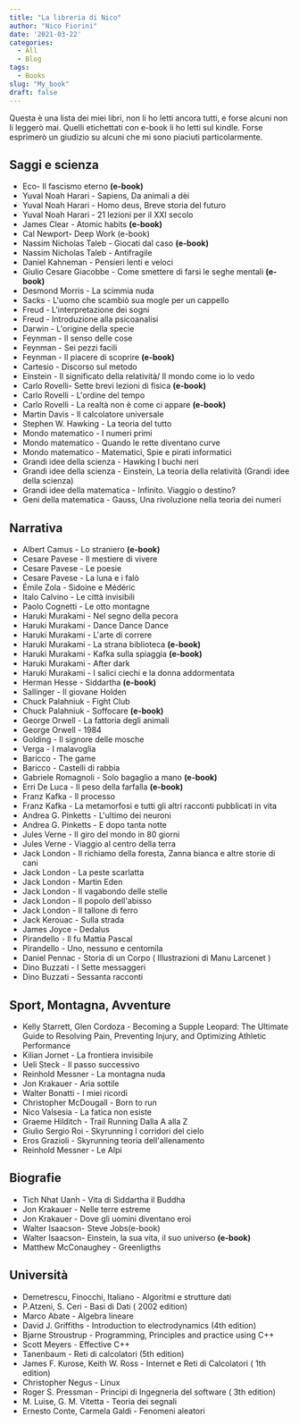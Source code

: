 ```yaml
---
title: "La libreria di Nico"
author: "Nico Fiorini"
date: '2021-03-22'
categories: 
  - All
  - Blog
tags: 
  - Books
slug: "My_book"
draft: false
---
```


Questa è una lista dei miei libri, non li ho letti ancora tutti, e forse alcuni non li leggerò mai. Quelli etichettati con e-book li ho letti sul kindle.
Forse esprimerò un giudizio su alcuni che mi sono piaciuti particolarmente.

## Saggi e scienza

* Eco- Il fascismo eterno **(e-book)**
* Yuval Noah Harari - Sapiens, Da animali a dèi
* Yuval Noah Harari - Homo deus, Breve storia del futuro
* Yuval Noah Harari - 21 lezioni per il XXI secolo
* James Clear - Atomic habits **(e-book)**
* Cal Newport- Deep Work (e-book)
* Nassim Nicholas Taleb - Giocati dal caso **(e-book)**
* Nassim Nicholas Taleb - Antifragile
* Daniel Kahneman - Pensieri lenti e veloci
* Giulio Cesare Giacobbe - Come smettere di farsi le seghe mentali **(e-book)**
* Desmond Morris - La scimmia nuda
* Sacks - L'uomo che scambiò sua mogle per un cappello
* Freud - L'interpretazione dei sogni
* Freud - Introduzione alla psicoanalisi
* Darwin - L'origine della specie
* Feynman - Il senso delle cose
* Feynman - Sei pezzi facili
* Feynman - Il piacere di scoprire **(e-book)**
* Cartesio - Discorso sul metodo
* Einstein - Il significato della relatività/ Il mondo come io lo vedo
* Carlo Rovelli- Sette brevi lezioni di fisica **(e-book)**
* Carlo Rovelli - L'ordine del tempo
* Carlo Rovelli - La realtà non è come ci appare **(e-book)**
* Martin Davis - Il calcolatore universale
* Stephen W. Hawking - La teoria del tutto
* Mondo matematico - I numeri primi
* Mondo matematico - Quando le rette diventano curve
* Mondo matematico - Matematici, Spie e pirati informatici
* Grandi idee della scienza - Hawking I buchi neri
* Grandi idee della scienza - Einstein, La teoria della relatività (Grandi idee della scienza)
* Grandi idee della matematica - Infinito. Viaggio o destino?
* Geni della matematica - Gauss, Una rivoluzione nella teoria dei numeri

## Narrativa

* Albert Camus - Lo straniero **(e-book)**
* Cesare Pavese - Il mestiere di vivere
* Cesare Pavese - Le poesie
* Cesare Pavese - La luna e i falò
* Émile Zola - Sidoine e Médéric
* Italo Calvino - Le città invisibili
* Paolo Cognetti - Le otto montagne
* Haruki Murakami - Nel segno della pecora
* Haruki Murakami - Dance Dance Dance
* Haruki Murakami - L'arte di correre
* Haruki Murakami - La strana biblioteca **(e-book)**
* Haruki Murakami - Kafka sulla spiaggia **(e-book)**
* Haruki Murakami - After dark
* Haruki Murakami - I salici ciechi e la donna addormentata
* Herman Hesse - Siddartha **(e-book)**
* Sallinger - Il giovane Holden
* Chuck Palahniuk - Fight Club
* Chuck Palahniuk - Soffocare **(e-book)**
* George Orwell - La fattoria degli animali
* George Orwell - 1984
* Golding - Il signore delle mosche
* Verga - I malavoglia
* Baricco - The game
* Baricco - Castelli di rabbia
* Gabriele Romagnoli - Solo bagaglio a mano **(e-book)**
* Erri De Luca - Il peso della farfalla **(e-book)**
* Franz Kafka - Il processo
* Franz Kafka - La metamorfosi e tutti gli altri racconti pubblicati in vita
* Andrea G. Pinketts - L'ultimo dei neuroni
* Andrea G. Pinketts - E dopo tanta notte
* Jules Verne - Il giro del mondo in 80 giorni
* Jules Verne - Viaggio al centro della terra
* Jack London - Il richiamo della foresta, Zanna bianca e altre storie di cani
* Jack London - La peste scarlatta
* Jack London - Martin Eden
* Jack London - Il vagabondo delle stelle
* Jack London - Il popolo dell'abisso
* Jack London - Il tallone di ferro
* Jack Kerouac - Sulla strada
* James Joyce - Dedalus
* Pirandello - Il fu Mattia Pascal
* Pirandello - Uno, nessuno e centomila
* Daniel Pennac - Storia di un Corpo ( Illustrazioni di Manu Larcenet )
* Dino Buzzati - I Sette messaggeri
* Dino Buzzati - Sessanta racconti

## Sport, Montagna, Avventure

* Kelly Starrett, Glen Cordoza - Becoming a Supple Leopard: The Ultimate Guide
  to Resolving Pain, Preventing Injury, and Optimizing Athletic Performance
* Kilian Jornet - La frontiera invisibile
* Ueli Steck - Il passo successivo
* Reinhold Messner - La montagna nuda
* Jon Krakauer - Aria sottile
* Walter Bonatti - I miei ricordi
* Christopher McDougall - Born to run
* Nico Valsesia - La fatica non esiste
* Graeme Hilditch - Trail Running Dalla A alla Z
* Giulio Sergio Roi - Skyrunning I corridori del cielo
* Eros Grazioli - Skyrunning teoria dell'allenamento
* Reinhold Messner - Le Alpi

## Biografie

* Tich Nhat Uanh - Vita di Siddartha il Buddha
* Jon Krakauer - Nelle terre estreme
* Jon Krakauer - Dove gli uomini diventano eroi
* Walter Isaacson- Steve Jobs(e-book)
* Walter Isaacson- Einstein, la sua vita, il suo universo **(e-book)**
* Matthew McConaughey - Greenligths

## Università

* Demetrescu, Finocchi, Italiano - Algoritmi e strutture dati
* P.Atzeni, S. Ceri - Basi di Dati ( 2002 edition)
* Marco Abate - Algebra lineare
* David J. Griffiths - Introduction to electrodynamics (4th edition)
* Bjarne Stroustrup - Programming, Principles and practice using C++
* Scott Meyers - Effective C++
* Tanenbaum - Reti di calcolatori (5th edition)
* James F. Kurose, Keith W. Ross - Internet e Reti di Calcolatori ( 1th edition)
* Christopher Negus - Linux
* Roger S. Pressman - Principi di Ingegneria del software ( 3th edition)
* M. Luise, G. M. Vitetta - Teoria dei segnali
* Ernesto Conte, Carmela Galdi - Fenomeni aleatori
